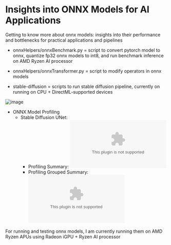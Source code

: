 # Insights into ONNX Models for AI Applications
Getting to know more about onnx models: insights into their performance and bottlenecks for practical applications and pipelines

- onnxHelpers/onnxBenchmark.py = script to convert pytorch model to onnx, quantize fp32 onnx models to int8, and run benchmark inference on AMD Ryzen AI processor
- onnxHelpers/onnxTransformer.py = script to modify operators in onnx models

- stable-diffusion = scripts to run stable diffusion pipeline, currently on running on CPU + DirectML-supported devices

![image](https://github.com/shamith2/onnxInsights/blob/db91c3483d4ad8f8ab8d5dc2a1379b03268bebb3/results/stableDiffusion/sd_turbo_results/SD%202.1%20Turbo_visualize_1.png)

- ONNX Model Profiling
  * Stable Diffusion UNet:
    * Profiling Summary: ![profile-summary-csv](https://github.com/shamith2/onnxInsights/blob/d06d9b467933b9e847e7fa6dd1b613b164495699/results/onnxProfile/logs/sd_unet_summary.csv)
    * Profiling Grouped Summary: ![profile-grouped-summary-csv](https://github.com/shamith2/onnxInsights/blob/d06d9b467933b9e847e7fa6dd1b613b164495699/results/onnxProfile/logs/sd_unet_grouped_summary.csv)


For running and testing onnx models, I am currently running them on AMD Ryzen APUs using Radeon iGPU + Ryzen AI processor
